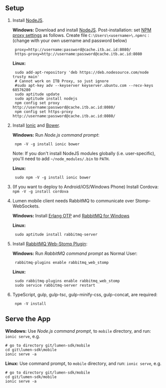 ## Setup

1. Install [NodeJS](http://nodejs.org/download/).

    **Windows:** Download and install [NodeJS](http://nodejs.org/download/).
    Post-installation: set [NPM proxy settings](http://jjasonclark.com/how-to-setup-node-behind-web-proxy)
    as follows. Create file `C:\Users\<username>\.npmrc` : (change with your own username and password below)

        proxy=http://username:password@cache.itb.ac.id:8080/
        https-proxy=http://username:password@cache.itb.ac.id:8080

    **Linux:**

        sudo add-apt-repository 'deb https://deb.nodesource.com/node trusty main'
        # Cannot work on ITB Proxy, so just ignore
        #sudo apt-key adv --keyserver keyserver.ubuntu.com --recv-keys 68576280
        sudo aptitude update
        sudo aptitude install nodejs
        npm config set proxy http://username:password@cache.itb.ac.id:8080/
        npm config set https-proxy http://username:password@cache.itb.ac.id:8080/

2. Install [Ionic](http://ionicframework.com/) and [Bower](http://bower.io/).

    **Windows:** Run _Node.js command prompt_:

        npm -V -g install ionic bower

    Note: If you don't install NodeJS modules globally (i.e. user-specific), you'll need to add `~/node_modules/.bin` to `PATH`.

    **Linux:**

        sudo npm -V -g install ionic bower

3. (If you want to deploy to Android/iOS/Windows Phone) Install Cordova: `npm -V -g install cordova`

4. Lumen mobile client needs RabbitMQ to communicate over Stomp-WebSockets.

    **Windows:** Install [Erlang OTP](http://www.erlang.org/download.html) and [RabbitMQ for Windows](https://www.rabbitmq.com/install-windows.html)

    **Linux:**

        sudo aptitude install rabbitmq-server

5. Install [RabbitMQ Web-Stomp Plugin](http://www.rabbitmq.com/web-stomp.html):

    **Windows:** Run _RabbitMQ command prompt_ as Normal User:

        rabbitmq-plugins enable rabbitmq_web_stomp

    **Linux:**

        sudo rabbitmq-plugins enable rabbitmq_web_stomp
        sudo service rabbitmq-server restart

6. TypeScript, gulp, gulp-tsc, gulp-minify-css, gulp-concat, are required:

        npm -V install

## Serve the App

**Windows:** Use _Node.js command prompt_, to `mobile` directory, and run: `ionic serve`, e.g.

    # go to directory git/lumen-sdk/mobile
    cd git\lumen-sdk\mobile
    ionic serve -a

**Linux:** Use command prompt, to `mobile` directory, and run: `ionic serve`, e.g.

    # go to directory git/lumen-sdk/mobile
    cd git/lumen-sdk/mobile
    ionic serve -a
